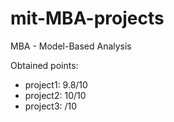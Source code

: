 # mit-MBA-projects
MBA - Model-Based Analysis

Obtained points:
- project1: 9.8/10
- project2: 10/10
- project3: /10
